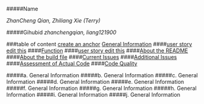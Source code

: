 #####Name 

_ZhanCheng Qian, Zhiliang Xie (Terry)_

  
#####Gihubid
_zhanchengqian, liang121900_

###table of content
[create an anchor](#anchors-in-markdown)
       [General Information](#a)
       ####[user story edit this](#b)
       ####[Function](#c)
       ####[user story edit this](#d)
       ####[About the README](#e)
       ####[About the build file](#f)
       ####[Current Issues](#g)
       ####[Additional Issues](#h)
       ####[Assessment of Actual Code](#i)
       ####[Code Quality](#j)






#####a. General Information <a id ="a"></a>
#####b. General Information <a id ="b"></a>
#####c. General Information <a id ="c"></a>
#####d. General Information <a id ="d"></a>
#####e. General Information <a id ="e"></a>
#####f. General Information <a id ="f"></a>
#####g. General Information <a id ="g"></a>
#####h. General Information <a id ="h"></a>
#####i. General Information <a id ="i"></a>
#####j. General Information <a id ="j"></a>


      
	   
